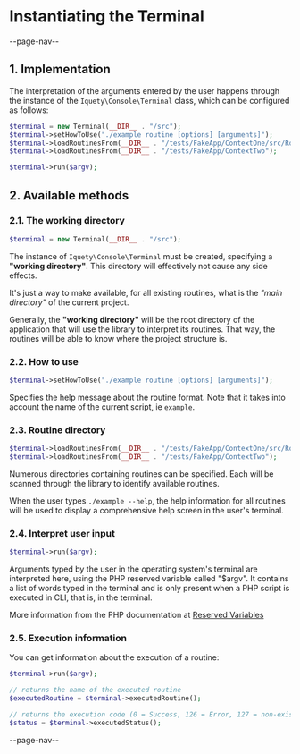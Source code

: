 # Instantiating the Terminal

--page-nav--

## 1. Implementation

The interpretation of the arguments entered by the user happens through the
instance of the `Iquety\Console\Terminal` class, which can be configured as follows:

```php
$terminal = new Terminal(__DIR__ . "/src");
$terminal->setHowToUse("./example routine [options] [arguments]");
$terminal->loadRoutinesFrom(__DIR__ . "/tests/FakeApp/ContextOne/src/Routines");
$terminal->loadRoutinesFrom(__DIR__ . "/tests/FakeApp/ContextTwo");

$terminal->run($argv);
```

## 2. Available methods

### 2.1. The working directory

```php
$terminal = new Terminal(__DIR__ . "/src");
```

The instance of `Iquety\Console\Terminal` must be created, specifying a **"working directory"**.
This directory will effectively not cause any side effects.

It's just a way to make available, for all existing routines, what is the *"main
directory"* of the current project.

Generally, the **"working directory"** will be the root directory of the application
that will use the library to interpret its routines. That way, the routines will
be able to know where the project structure is.

### 2.2. How to use

```php
$terminal->setHowToUse("./example routine [options] [arguments]");
```

Specifies the help message about the routine format. Note that it takes into
account the name of the current script, ie `example`.

### 2.3. Routine directory

```php
$terminal->loadRoutinesFrom(__DIR__ . "/tests/FakeApp/ContextOne/src/Routines");
$terminal->loadRoutinesFrom(__DIR__ . "/tests/FakeApp/ContextTwo");
```

Numerous directories containing routines can be specified. Each will be scanned
through the library to identify available routines.

When the user types `./example --help`, the help information for all routines
will be used to display a comprehensive help screen in the user's terminal.

### 2.4. Interpret user input

```php
$terminal->run($argv);
```

Arguments typed by the user in the operating system's terminal are interpreted
here, using the PHP reserved variable called "$argv". It contains a list of words
typed in the terminal and is only present when a PHP script is executed in CLI,
that is, in the terminal.

More information from the PHP documentation at [Reserved Variables](https://www.php.net/manual/pt_BR/reserved.variables.argv.php)

### 2.5. Execution information

You can get information about the execution of a routine:

```php
$terminal->run($argv);

// returns the name of the executed routine
$executedRoutine = $terminal->executedRoutine();

// returns the execution code (0 = Success, 126 = Error, 127 = non-existent script)
$status = $terminal->executedStatus();
```

--page-nav--
